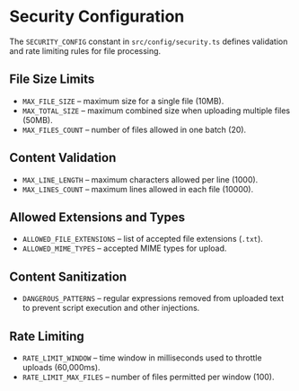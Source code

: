 # Security Configuration

The `SECURITY_CONFIG` constant in `src/config/security.ts` defines validation and rate limiting rules for file processing.

## File Size Limits
- `MAX_FILE_SIZE` – maximum size for a single file (10MB).
- `MAX_TOTAL_SIZE` – maximum combined size when uploading multiple files (50MB).
- `MAX_FILES_COUNT` – number of files allowed in one batch (20).

## Content Validation
- `MAX_LINE_LENGTH` – maximum characters allowed per line (1000).
- `MAX_LINES_COUNT` – maximum lines allowed in each file (10000).

## Allowed Extensions and Types
- `ALLOWED_FILE_EXTENSIONS` – list of accepted file extensions (`.txt`).
- `ALLOWED_MIME_TYPES` – accepted MIME types for upload.

## Content Sanitization
- `DANGEROUS_PATTERNS` – regular expressions removed from uploaded text to prevent script execution and other injections.

## Rate Limiting
- `RATE_LIMIT_WINDOW` – time window in milliseconds used to throttle uploads (60,000ms).
- `RATE_LIMIT_MAX_FILES` – number of files permitted per window (100).
